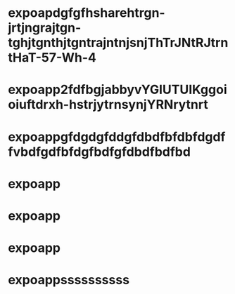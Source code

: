 # expoapdgfgfhsharehtrgn-jrtjngrajtgn-tghjtgnthjtgntrajntnjsnjThTrJNtRJtrntHaT-57-Wh-4
# expoapp2fdfbgjabbyvYGIUTUIKggoioiuftdrxh-hstrjytrnsynjYRNrytnrt
# expoappgfdgdgfddgfdbdfbfdbfdgdffvbdfgdfbfdgfbdfgfdbdfbdfbd
# expoapp
# expoapp
# expoapp
# expoappssssssssss
